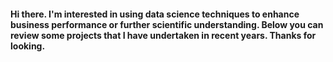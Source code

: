 #### Hi there. I'm interested in using data science techniques to enhance business performance or further scientific understanding. Below you can review some projects that I have undertaken in recent years. Thanks for looking. 

